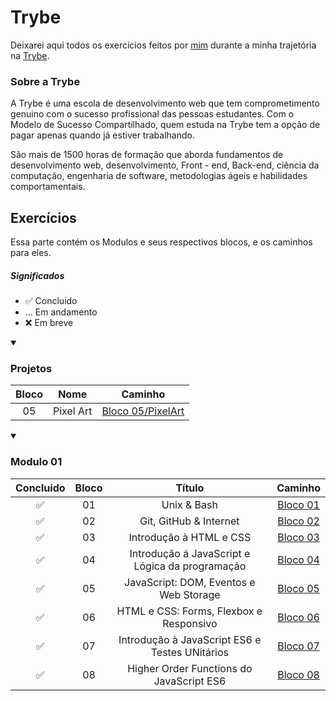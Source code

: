 # Trybe
 Deixarei aqui todos os exercícios feitos por [mim](https://www.linkedin.com/in/ikaro-vieira) durante a minha trajetória na [Trybe](https://betrybe.com/).

### Sobre a Trybe
 A Trybe é uma escola de desenvolvimento web que tem comprometimento genuino com o sucesso profissional das pessoas estudantes. Com o Modelo de Sucesso Compartilhado, quem estuda na Trybe tem a opção de pagar apenas quando já estiver trabalhando.

 São mais de 1500 horas de formação que aborda fundamentos de desenvolvimento web, desenvolvimento, Front - end, Back-end, ciência da computação, engenharia de software, metodologias ágeis e habilidades comportamentais.

## Exercícios
Essa parte contém os Modulos e seus respectivos blocos, e os caminhos para eles.

##### Significados
* ✅ Concluido
* ... Em andamento
* ❌ Em breve

<details open>
<summary><h3> Projetos </h3></summary>

Bloco | Nome | Caminho
:------: | :------: | :------:
05 | Pixel Art | [Bloco 05/PixelArt](https://github.com/Ikarosv/Pixel-Art/blob/main/README.md)

</details>

<details open>
<summary><h3> Modulo 01 </h3></summary>

Concluido | Bloco | Título | Caminho
:------: | :------: | :------: | :------:
✅ | 01 | Unix & Bash | [Bloco 01](https://github.com/Ikarosv/Trybe/tree/main/Modulo-1/Bloco-01)
✅ | 02 | Git, GitHub & Internet | [Bloco 02](https://github.com/Ikarosv/Trybe/tree/main/Modulo-1/Bloco-02)
✅ | 03 | Introdução à HTML e CSS | [Bloco 03](https://github.com/Ikarosv/Trybe/tree/main/Modulo-1/Bloco-03)
✅ | 04 | Introdução á JavaScript e Lógica da programação | [Bloco 04](https://github.com/Ikarosv/Trybe/tree/main/Modulo-1/Bloco-04)
✅ | 05 | JavaScript: DOM, Eventos e Web Storage | [Bloco 05](https://github.com/Ikarosv/Trybe/tree/main/Modulo-1/Bloco-05)
✅ | 06 | HTML e CSS: Forms, Flexbox e Responsivo | [Bloco 06](https://github.com/Ikarosv/Trybe/tree/main/Modulo-1/Bloco-06)
✅ | 07 | Introdução à JavaScript ES6 e Testes UNitários | [Bloco 07](https://github.com/Ikarosv/Trybe/tree/main/Modulo-1/Bloco-07)
✅ | 08 | Higher Order Functions do JavaScript ES6 | [Bloco 08](https://github.com/Ikarosv/Trybe/tree/main/Modulo-1/Bloco-08)
</details>
